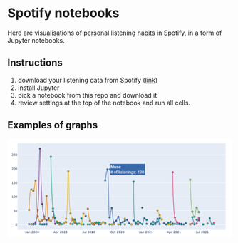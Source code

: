 # Spotify notebooks

Here are visualisations of personal listening habits in Spotify, in a form of Jupyter notebooks.



## Instructions

1. download your listening data from Spotify ([link](https://www.spotify.com/us/account/privacy/))
2. install Jupyter
3. pick a notebook from this repo and download it
4. review settings at the top of the notebook and run all cells. 

## Examples of graphs

![](screenshot.PNG)

